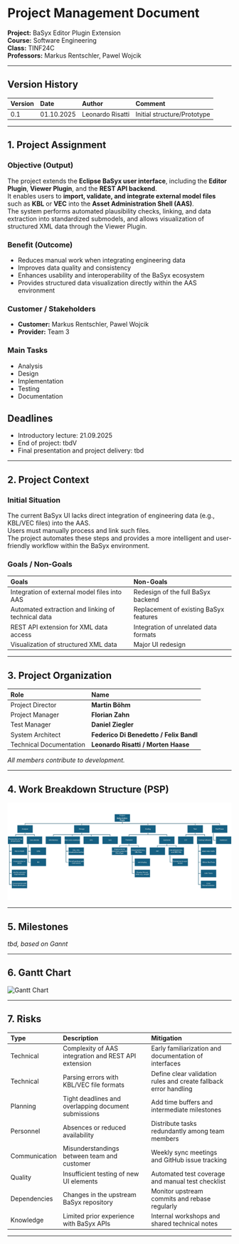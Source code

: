 # Project Management Document

**Project:** BaSyx Editor Plugin Extension  
**Course:** Software Engineering  
**Class:** TINF24C  
**Professors:** Markus Rentschler, Pawel Wojcik  


---

## Version History

| Version | Date | Author | Comment |
|:--|:--|:--|:--|
| 0.1 | 01.10.2025 | Leonardo Risatti | Initial structure/Prototype |



---

## 1. Project Assignment

### Objective (Output)
The project extends the **Eclipse BaSyx user interface**, including the **Editor Plugin**, **Viewer Plugin**, and the **REST API backend**.  
It enables users to **import, validate, and integrate external model files** such as **KBL** or **VEC** into the **Asset Administration Shell (AAS)**.  
The system performs automated plausibility checks, linking, and data extraction into standardized submodels, and allows visualization of structured XML data through the Viewer Plugin.

### Benefit (Outcome)
- Reduces manual work when integrating engineering data  
- Improves data quality and consistency  
- Enhances usability and interoperability of the BaSyx ecosystem  
- Provides structured data visualization directly within the AAS environment  

### Customer / Stakeholders
- **Customer:** Markus Rentschler, Pawel Wojcik  
- **Provider:** Team 3  

### Main Tasks
- Analysis  
- Design  
- Implementation  
- Testing  
- Documentation  

## Deadlines
 - Introductory lecture: 21.09.2025  
- End of project: tbdV
- Final presentation and project delivery: tbd
---

## 2. Project Context

### Initial Situation
The current BaSyx UI lacks direct integration of engineering data (e.g., KBL/VEC files) into the AAS.  
Users must manually process and link such files.  
The project automates these steps and provides a more intelligent and user-friendly workflow within the BaSyx environment.

### Goals / Non-Goals
| Goals | Non-Goals |
|:--|:--|
| Integration of external model files into AAS | Redesign of the full BaSyx backend |
| Automated extraction and linking of technical data | Replacement of existing BaSyx features |
| REST API extension for XML data access | Integration of unrelated data formats |
| Visualization of structured XML data | Major UI redesign |

---

## 3. Project Organization

| Role | Name |
|:--|:--|
| Project Director | **Martin Böhm** |
| Project Manager | **Florian Zahn** |
| Test Manager | **Daniel Ziegler** |
| System Architect | **Federico Di Benedetto / Felix Bandl** |
| Technical Documentation | **Leonardo Risatti / Morten Haase** |

*All members contribute to development.*

---

## 4. Work Breakdown Structure (PSP)
![PSP Diagram](images/PSP.jpg)

---

## 5. Milestones
*tbd, based on Gannt* 

---

## 6. Gantt Chart
![Gantt Chart](images/GGanntScreenshot.png)

---

## 7. Risks

| Type | Description | Mitigation |
|:--|:--|:--|
| Technical | Complexity of AAS integration and REST API extension | Early familiarization and documentation of interfaces |
| Technical | Parsing errors with KBL/VEC file formats | Define clear validation rules and create fallback error handling |
| Planning | Tight deadlines and overlapping document submissions | Add time buffers and intermediate milestones |
| Personnel | Absences or reduced availability | Distribute tasks redundantly among team members |
| Communication | Misunderstandings between team and customer | Weekly sync meetings and GitHub issue tracking |
| Quality | Insufficient testing of new UI elements | Automated test coverage and manual test checklist |
| Dependencies | Changes in the upstream BaSyx repository | Monitor upstream commits and rebase regularly |
| Knowledge | Limited prior experience with BaSyx APIs | Internal workshops and shared technical notes |

---


